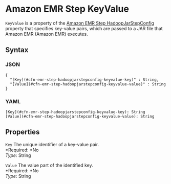 # Amazon EMR Step KeyValue<a name="aws-properties-emr-step-hadoopjarstepconfig-keyvalue"></a>

`KeyValue` is a property of the [Amazon EMR Step HadoopJarStepConfig](aws-properties-emr-step-hadoopjarstepconfig.md) property that specifies key\-value pairs, which are passed to a JAR file that Amazon EMR \(Amazon EMR\) executes\.

## Syntax<a name="w3ab2c21c14e1039b5"></a>

### JSON<a name="aws-properties-emr-step-hadoopjarstepconfig-keyvalue-syntax.json"></a>

```
{
  "[Key](#cfn-emr-step-hadoopjarstepconfig-keyvalue-key)" : String,
  "[Value](#cfn-emr-step-hadoopjarstepconfig-keyvalue-value)" : String
}
```

### YAML<a name="aws-properties-emr-step-hadoopjarstepconfig-keyvalue-syntax.yaml"></a>

```
[Key](#cfn-emr-step-hadoopjarstepconfig-keyvalue-key): String
[Value](#cfn-emr-step-hadoopjarstepconfig-keyvalue-value): String
```

## Properties<a name="w3ab2c21c14e1039b7"></a>

`Key`  <a name="cfn-emr-step-hadoopjarstepconfig-keyvalue-key"></a>
The unique identifier of a key\-value pair\.  
*Required: *No  
*Type*: String

`Value`  <a name="cfn-emr-step-hadoopjarstepconfig-keyvalue-value"></a>
The value part of the identified key\.  
*Required: *No  
*Type*: String
